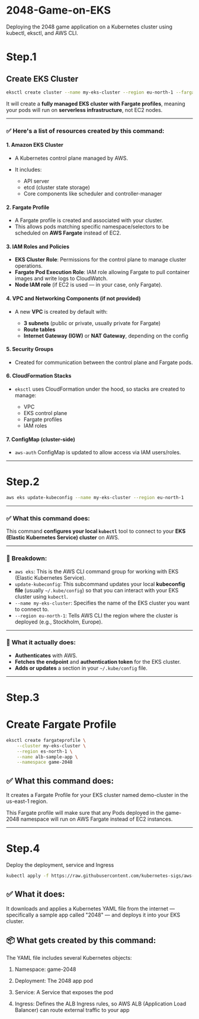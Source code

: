# 2048-Game-on-EKS
Deploying the 2048 game application on a Kubernetes cluster using kubectl, eksctl, and AWS CLI.

# Step.1 
## Create EKS Cluster

```bash
eksctl create cluster --name my-eks-cluster --region eu-north-1 --fargate
```

It will create a **fully managed EKS cluster with Fargate profiles**, meaning your pods will run on **serverless infrastructure**, not EC2 nodes.

---

### ✅ Here's a list of resources created by this command:

#### 1. **Amazon EKS Cluster**

* A Kubernetes control plane managed by AWS.
* It includes:

  * API server
  * etcd (cluster state storage)
  * Core components like scheduler and controller-manager

#### 2. **Fargate Profile**

* A Fargate profile is created and associated with your cluster.
* This allows pods matching specific namespace/selectors to be scheduled on **AWS Fargate** instead of EC2.

#### 3. **IAM Roles and Policies**

* **EKS Cluster Role**: Permissions for the control plane to manage cluster operations.
* **Fargate Pod Execution Role**: IAM role allowing Fargate to pull container images and write logs to CloudWatch.
* **Node IAM role** (if EC2 is used — in your case, only Fargate).

#### 4. **VPC and Networking Components** (if not provided)

* A new **VPC** is created by default with:

  * **3 subnets** (public or private, usually private for Fargate)
  * **Route tables**
  * **Internet Gateway (IGW)** or **NAT Gateway**, depending on the config

#### 5. **Security Groups**

* Created for communication between the control plane and Fargate pods.

#### 6. **CloudFormation Stacks**

* `eksctl` uses CloudFormation under the hood, so stacks are created to manage:

  * VPC
  * EKS control plane
  * Fargate profiles
  * IAM roles

#### 7. **ConfigMap (cluster-side)**

* `aws-auth` ConfigMap is updated to allow access via IAM users/roles.

---


# Step.2 

```bash
aws eks update-kubeconfig --name my-eks-cluster --region eu-north-1
```

---

### ✅ **What this command does:**

This command **configures your local `kubectl`** tool to connect to your **EKS (Elastic Kubernetes Service) cluster** on AWS.

---

### 🧠 **Breakdown:**

* `aws eks`: This is the AWS CLI command group for working with EKS (Elastic Kubernetes Service).
* `update-kubeconfig`: This subcommand updates your local **kubeconfig file** (usually `~/.kube/config`) so that you can interact with your EKS cluster using `kubectl`.
* `--name my-eks-cluster`: Specifies the name of the EKS cluster you want to connect to.
* `--region eu-north-1`: Tells AWS CLI the region where the cluster is deployed (e.g., Stockholm, Europe).

---

### 🔧 **What it actually does:**

* **Authenticates** with AWS.
* **Fetches the endpoint** and **authentication token** for the EKS cluster.
* **Adds or updates** a section in your `~/.kube/config` file.

---
# Step.3

# Create Fargate Profile 

```bash
eksctl create fargateprofile \
    --cluster my-eks-cluster \
    --region es-north-1 \
    --name alb-sample-app \
    --namespace game-2048
```

## ✅ What this command does:
It creates a Fargate Profile for your EKS cluster named demo-cluster in the us-east-1 region.

This Fargate profile will make sure that any Pods deployed in the game-2048 namespace will run on AWS Fargate instead of EC2 instances.

---
# Step.4
Deploy the deployment, service and Ingress
<!-- ## Deploy.yaml 

```yaml
apiVersion: apps/v1
kind: Deployment
metadata:
  name: eks-sample-linux-deployment
  labels:
    app: eks-sample-linux-app
spec:
  replicas: 3
  selector:
    matchLabels:
      app: eks-sample-linux-app
  template:
    metadata:
      labels:
        app: eks-sample-linux-app
    spec:
      affinity:
        nodeAffinity:
          requiredDuringSchedulingIgnoredDuringExecution:
            nodeSelectorTerms:
            - matchExpressions:
              - key: kubernetes.io/arch
                operator: In
                values:
                - amd64
                - arm64
      containers:
      - name: nginx
        image: public.ecr.aws/nginx/nginx:1.23
        ports:
        - name: http
          containerPort: 80
        imagePullPolicy: IfNotPresent
      nodeSelector:
        kubernetes.io/os: linux

```
command to execute 
```bash
kubectl apply -f deploy.yaml
```
---
## Service.yaml
```yaml
apiVersion: v1
kind: Service
metadata:
  name: eks-sample-linux-service
  labels:
    app: eks-sample-linux-app
spec:
  selector:
    app: eks-sample-linux-app
  ports:
    - protocol: TCP
      port: 80
      targetPort: 80
```
Command to execute
```bash
kubectl apply -f service.yaml
```
-->
```bash
kubectl apply -f https://raw.githubusercontent.com/kubernetes-sigs/aws-load-balancer-controller/v2.5.4/docs/examples/2048/2048_full.yaml
```
## ✅ What it does:
It downloads and applies a Kubernetes YAML file from the internet — specifically a sample app called "2048" — and deploys it into your EKS cluster.

## 📦 What gets created by this command:
The YAML file includes several Kubernetes objects:

1. Namespace: game-2048

2. Deployment: The 2048 app pod

3. Service: A Service that exposes the pod

4. Ingress: Defines the ALB Ingress rules, so AWS ALB (Application Load Balancer) can route external traffic to your app



